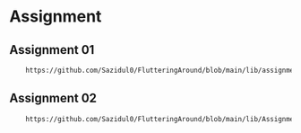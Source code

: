 # Assignment

## Assignment 01
```bash
    https://github.com/Sazidul0/FlutteringAround/blob/main/lib/assignment01.dart
  ```

## Assignment 02
```bash
    https://github.com/Sazidul0/FlutteringAround/blob/main/lib/Assignment02
  ```





